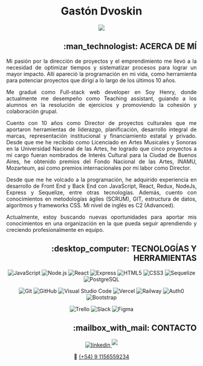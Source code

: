 <h1 align="center">Gastón Dvoskin</h1>
<!-- <h3 align="center">Full-stack developer</h3> -->
<p align="center">
  <a href="https://github.com/DenverCoder1/readme-typing-svg"><img src="https://readme-typing-svg.herokuapp.com?font=Time+New+Roman&color=blue&size=25&center=true&vCenter=true&width=600&height=100&lines=Hola,+gracias+por+tu+visita+&hearts;++;Soy+un+Full-stack+Developer;Apasionado+por+emprender;Y+generar+proyectos+de+impacto"></a>
</p>

<h2 align="right">:man_technologist: ACERCA DE MÍ</h2>
<section align="justify">
  <p>Mi pasión por la dirección de proyectos y el emprendimiento me llevó a la necesidad de optimizar tiempos y sistematizar procesos para lograr un mayor impacto. Allí apareció la programación en mi vida, como herramienta para potenciar proyectos que dirigí a lo largo de los últimos 10 años.</p>

  <p>Me gradué como Full-stack web developer en Soy Henry, donde actualmente me desempeño como Teaching assistant, guiando a los alumnos en la resolución de ejercicios y promoviendo la cohesión y colaboración grupal.</p>

  <p>Cuento con 10 años como Director de proyectos culturales que me aportaron herramientas de liderazgo, planificación, desarrollo integral de marcas, representación institucional y financiamiento estatal y privado. Desde que me he recibido como Licenciado en Artes Musicales y Sonoras en la Universidad Nacional de las Artes, he logrado que cinco proyectos a mi cargo fueran nombrados de Interés Cultural para la Ciudad de Buenos Aires, he obtenido premios del Fondo Nacional de las Artes, INAMU, Mozarteum, así como premios internacionales por mi labor como Director.</p>

  <p>Desde que me he volcado a la programación, he adquirido experiencia en desarrollo de Front End y Back End con JavaScript, React, Redux, NodeJs, Express y Sequelize, entre otras tecnologías. Además, cuento con conocimientos en metodologías ágiles (SCRUM), GIT, estructura de datos, algoritmos y frameworks CSS. Mi nivel de inglés es C2 (Advanced).</p>

  <p>Actualmente, estoy buscando nuevas oportunidades para aportar mis conocimientos en una organización en la que pueda seguir aprendiendo y creciendo profesionalmente en equipo.</p>
</section>

<h2 align="right">:desktop_computer: TECNOLOGÍAS Y HERRAMIENTAS</h2>
<section align="center">

<!--JavaScript, NodeJS, React, Express, HTML, CSS, Sequelize, PostgreSQL -->
![JavaScript](https://img.shields.io/badge/JavaScript%20-%23F7DF1E.svg?style=for-the-badge&logo=javascript&logoColor=black)
![Node.js](https://img.shields.io/badge/Node.js%20-%23339933.svg?style=for-the-badge&logo=node.js&logoColor=white)
![React](https://img.shields.io/badge/React%20-%2361DAFB.svg?style=for-the-badge&logo=react&logoColor=black)
![Express](https://img.shields.io/badge/Express%20-%23000000.svg?style=for-the-badge&logo=express&logoColor=white)
![HTML5](https://img.shields.io/badge/HTML5%20-%23E34F26.svg?style=for-the-badge&logo=html5&logoColor=white)
![CSS3](https://img.shields.io/badge/CSS%20-%231572B6.svg?style=for-the-badge&logo=css3&logoColor=white)
![Sequelize](https://img.shields.io/badge/Sequelize%20-%230096D6.svg?style=for-the-badge&logo=sequelize&logoColor=white)
![PostgreSQL](https://img.shields.io/badge/PostgreSQL%20-%23336791.svg?style=for-the-badge&logo=postgresql&logoColor=white)

<!--Git, GitHub, VSC, Vercel, Railway, Auth0, Bootstrap-->   
![Git](https://img.shields.io/badge/git-%23F05033.svg?style=for-the-badge&logo=git&logoColor=white)
![GitHub](https://img.shields.io/badge/github-%23121011.svg?style=for-the-badge&logo=github&logoColor=white)
![Visual Studio Code](https://img.shields.io/badge/Visual%20Studio%20Code-0078d7.svg?style=for-the-badge&logo=visual-studio-code&logoColor=white)
![Vercel](https://img.shields.io/badge/Vercel%20-%23000000.svg?style=for-the-badge&logo=vercel&logoColor=white)
![Railway](https://img.shields.io/badge/Railway%20-%23000000.svg?style=for-the-badge&logo=railway&logoColor=white)
![Auth0](https://img.shields.io/badge/Auth0%20-%23EB5424.svg?style=for-the-badge&logo=auth0&logoColor=white)
![Bootstrap](https://img.shields.io/badge/Bootstrap%20-%23563D7C.svg?style=for-the-badge&logo=bootstrap&logoColor=white)

<!--Trello, Slack, Figma-->
![Trello](https://img.shields.io/badge/Trello%20-%230079BF.svg?style=for-the-badge&logo=trello&logoColor=white)
![Slack](https://img.shields.io/badge/Slack%20-%234A154B.svg?style=for-the-badge&logo=slack&logoColor=white)
![Figma](https://img.shields.io/badge/Figma%20-%23F24E1E.svg?style=for-the-badge&logo=figma&logoColor=white)
</section>



<h2 align="right">:mailbox_with_mail: CONTACTO</h2>
<section align="center">
<a href="https://linkedin.com/in/gaston-dvoskin" target="_blank">
<img src="https://img.shields.io/badge/linkedin:  gaston--dvoskin-%2300acee.svg?color=405DE6&style=for-the-badge&logo=linkedin&logoColor=white" alt=linkedin />
</a>
<a href="mailto:dvoskingaston@gmail.com" target="_blank">
<img src="https://img.shields.io/badge/gmail:  dvoskingaston@gmail.com-%23EA4335.svg?style=for-the-badge&logo=gmail&logoColor=white" t=mail style="margin-bottom: 5px;" />
</a>
<p>📲 <a href="tel:+5491156559234">(+54) 9 1156559234</a></p>
</section>
